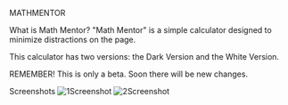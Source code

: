 MATHMENTOR

What is Math Mentor?
"Math Mentor" is a simple calculator designed to minimize distractions on the page.


This calculator has two versions: the Dark Version and the White Version.


REMEMBER! This is only a beta. Soon there will be new changes.

Screenshots
![1Screenshot](https://github.com/Jaimezpe/mathmentor/assets/85058301/73f3b2e2-6e9e-411f-ac56-04ac6cd1ff8b)
![2Screenshot](https://github.com/Jaimezpe/mathmentor/assets/85058301/28d81d6a-9924-45f7-b2ae-ba67951f5a72)


